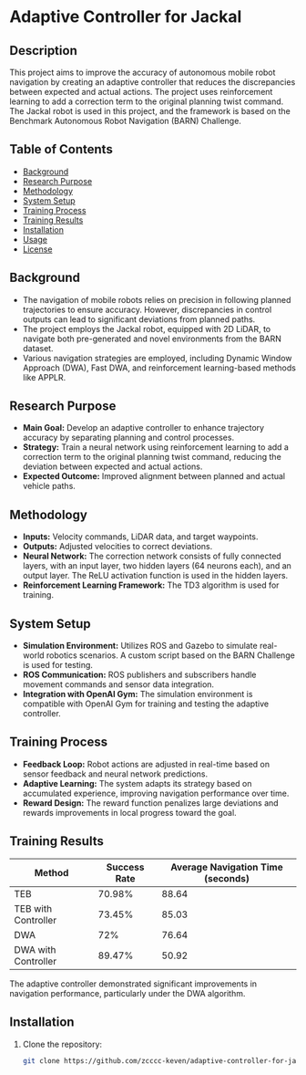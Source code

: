 # Adaptive Controller for Jackal

## Description

This project aims to improve the accuracy of autonomous mobile robot navigation by creating an adaptive controller that reduces the discrepancies between expected and actual actions. The project uses reinforcement learning to add a correction term to the original planning twist command. The Jackal robot is used in this project, and the framework is based on the Benchmark Autonomous Robot Navigation (BARN) Challenge.

## Table of Contents
- [Background](#background)
- [Research Purpose](#research-purpose)
- [Methodology](#methodology)
- [System Setup](#system-setup)
- [Training Process](#training-process)
- [Training Results](#training-results)
- [Installation](#installation)
- [Usage](#usage)
- [License](#license)

## Background

- The navigation of mobile robots relies on precision in following planned trajectories to ensure accuracy. However, discrepancies in control outputs can lead to significant deviations from planned paths.
- The project employs the Jackal robot, equipped with 2D LiDAR, to navigate both pre-generated and novel environments from the BARN dataset.
- Various navigation strategies are employed, including Dynamic Window Approach (DWA), Fast DWA, and reinforcement learning-based methods like APPLR.

## Research Purpose

- **Main Goal:** Develop an adaptive controller to enhance trajectory accuracy by separating planning and control processes.
- **Strategy:** Train a neural network using reinforcement learning to add a correction term to the original planning twist command, reducing the deviation between expected and actual actions.
- **Expected Outcome:** Improved alignment between planned and actual vehicle paths.

## Methodology

- **Inputs:** Velocity commands, LiDAR data, and target waypoints.
- **Outputs:** Adjusted velocities to correct deviations.
- **Neural Network:** The correction network consists of fully connected layers, with an input layer, two hidden layers (64 neurons each), and an output layer. The ReLU activation function is used in the hidden layers.
- **Reinforcement Learning Framework:** The TD3 algorithm is used for training.

## System Setup

- **Simulation Environment:** Utilizes ROS and Gazebo to simulate real-world robotics scenarios. A custom script based on the BARN Challenge is used for testing.
- **ROS Communication:** ROS publishers and subscribers handle movement commands and sensor data integration.
- **Integration with OpenAI Gym:** The simulation environment is compatible with OpenAI Gym for training and testing the adaptive controller.

## Training Process

- **Feedback Loop:** Robot actions are adjusted in real-time based on sensor feedback and neural network predictions.
- **Adaptive Learning:** The system adapts its strategy based on accumulated experience, improving navigation performance over time.
- **Reward Design:** The reward function penalizes large deviations and rewards improvements in local progress toward the goal.

## Training Results

| Method              | Success Rate | Average Navigation Time (seconds) |
|---------------------|--------------|-----------------------------------|
| TEB                 | 70.98%       | 88.64                            |
| TEB with Controller | 73.45%       | 85.03                            |
| DWA                 | 72%          | 76.64                            |
| DWA with Controller | 89.47%       | 50.92                            |

The adaptive controller demonstrated significant improvements in navigation performance, particularly under the DWA algorithm.

## Installation

1. Clone the repository:
   ```bash
   git clone https://github.com/zcccc-keven/adaptive-controller-for-jackal.git
